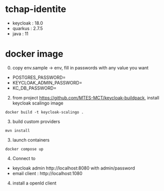 # tchap-identite

- keycloak : 18.0
- quarkus : 2.7.5
- java : 11

# docker image

0. copy env.sample -> env, fill in passwords with any value you want
- POSTGRES_PASSWORD= 
- KEYCLOAK_ADMIN_PASSWORD=
- KC_DB_PASSWORD=

2. from project https://github.com/MTES-MCT/keycloak-buildpack, install keycloak scalingo image

` docker build -t keycloak-scalingo . `

3. build custom providers

`mvn install`

3. launch containers

`docker compose up`

4. Connect to 
- keycloak admin http://localhost:8080 with admin/password
- email client : http://localhost:1080

4. install a openId client 
